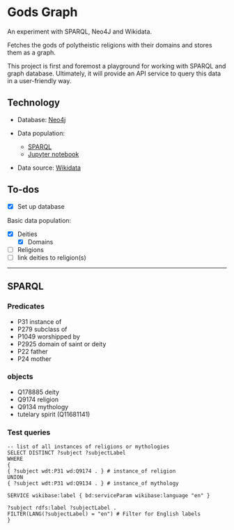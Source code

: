 # Gods Graph

An experiment with SPARQL, Neo4J and Wikidata.

Fetches the gods of polytheistic religions with their domains and stores them as a graph.

This project is first and foremost a playground for working with SPARQL and graph database. Ultimately, it will provide an API service to query this data in a user-friendly way.

## Technology

- Database: [Neo4j](https://neo4j.com)
- Data population:

  - [SPARQL](https://www.w3.org/TR/sparql11-query/)
  - [Jupyter notebook](https://jupyter.org/)

- Data source: [Wikidata](https://www.wikidata.org/wiki/Wikidata:Main_Page)

## To-dos

- [x] Set up database

Basic data population:

- [x] Deities
  - [x] Domains
- [ ] Religions
- [ ] link deities to religion(s)

---

## SPARQL

### Predicates

- P31 instance of
- P279 subclass of
- P1049 worshipped by
- P2925 domain of saint or deity
- P22 father
- P24 mother

### objects

- Q178885 deity
- Q9174 religion
- Q9134 mythology
- tutelary spirit (Q11681141)

### Test queries

```sparql
-- list of all instances of religions or mythologies
SELECT DISTINCT ?subject ?subjectLabel
WHERE
{
{ ?subject wdt:P31 wd:Q9174 . } # instance_of religion
UNION
{ ?subject wdt:P31 wd:Q9134 . } # instance_of mythology

SERVICE wikibase:label { bd:serviceParam wikibase:language "en" }

?subject rdfs:label ?subjectLabel .
FILTER(LANG(?subjectLabel) = "en") # Filter for English labels
}
```
